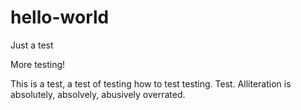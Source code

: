 # hello-world
Just a test

More testing! 

This is a test, a test of testing how to test testing. Test. Alliteration is absolutely, absolvely, abusively overrated. 
